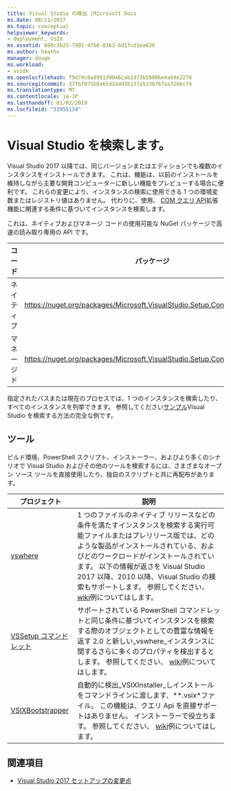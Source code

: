 ```yaml
---
title: Visual Studio の検出 |Microsoft Docs
ms.date: 08/21/2017
ms.topic: conceptual
helpviewer_keywords:
- deployment, VSIX
ms.assetid: 680c3b25-7901-4768-8363-6d1fcd1ea636
ms.author: heaths
manager: douge
ms.workload:
- vssdk
ms.openlocfilehash: f9d74c0a899139046cab1d73b59086e4ab9e2276
ms.sourcegitcommit: 37fb7075b0a65d2add3b137a5230767aa3266c74
ms.translationtype: MT
ms.contentlocale: ja-JP
ms.lasthandoff: 01/02/2019
ms.locfileid: "53955134"
---
```

# <a name="locate-visual-studio"></a>Visual Studio を検索します。

Visual Studio 2017 以降では、同じバージョンまたはエディションでも複数のインスタンスをインストールできます。 これは、機能は、以前のインストールを維持しながら主要な開発コンピューターに新しい機能をプレビューする場合に便利です。 これらの変更により、インスタンスの検索に使用できる 1 つの環境変数またはレジストリ値はありません。 代わりに、使用、 [COM クエリ API](https://msdn.microsoft.com/library/microsoft.visualstudio.setup.configuration.aspx)拡張機能に関連する条件に基づいてインスタンスを検索します。

これは、ネイティブおよびマネージ コードの使用可能な NuGet パッケージで高速の読み取り専用の API です。

| コード | パッケージ |
| ---- | --- |
| ネイティブ | https://nuget.org/packages/Microsoft.VisualStudio.Setup.Configuration.Native |
| マネージド | https://nuget.org/packages/Microsoft.VisualStudio.Setup.Configuration.Interop |

指定されたパスまたは現在のプロセスでは、1 つのインスタンスを検索したり、すべてのインスタンスを列挙できます。 参照してください[サンプル](https://github.com/Microsoft/vs-setup-samples)Visual Studio を検索する方法の完全な例です。

## <a name="tools"></a>ツール

ビルド環境、PowerShell スクリプト、インストーラー、およびより多くのシナリオで Visual Studio およびその他のツールを検索するには、さまざまなオープン ソース ツールを直接使用したり、独自のスクリプトと共に再配布があります。

| プロジェクト | 説明 |
| ------- | ----------- |
| [vswhere](https://github.com/Microsoft/vswhere) | 1 つのファイルのネイティブ リリースなどの条件を満たすインスタンスを検索する実行可能ファイルまたはプレリリース版では、どのような製品がインストールされている、およびどのワークロードがインストールされています。 以下の情報が返さを Visual Studio 2017 以降、2010 以降、Visual Studio の検索もサポートします。 参照してください、 [wiki](https://github.com/Microsoft/vswhere/wiki)例についてはします。 |
| [VSSetup コマンドレット](https://github.com/Microsoft/vssetup.powershell) | サポートされている PowerShell コマンドレットと同じ条件に基づいてインスタンスを検索する際のオブジェクトとしての豊富な情報を返す 2.0 と新しい_vswhere_インスタンスに関するさらに多くのプロパティを検出するとします。 参照してください、 [wiki](https://github.com/Microsoft/vssetup.powershell/wiki)例についてはします。 |
| [VSIXBootstrapper](https://github.com/Microsoft/vsixbootstrapper) | 自動的に検出_VSIXInstaller_しインストールをコマンドラインに渡します、**.vsix*ファイル。 この機能は、クエリ Api を直接サポートはありません。 インストーラーで役立ちます。 参照してください、 [wiki](https://github.com/Microsoft/vsixbootstrapper/wiki)例についてはします。 |

## <a name="see-also"></a>関連項目

* [Visual Studio 2017 セットアップの変更点](https://blogs.msdn.microsoft.com/heaths/2016/09/15/changes-to-visual-studio-15-setup/)
